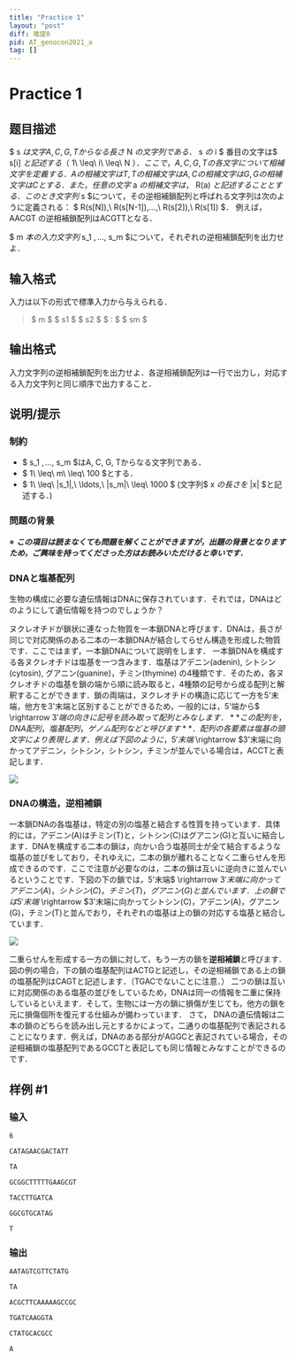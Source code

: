 ```yaml
---
title: "Practice 1"
layout: "post"
diff: 难度0
pid: AT_genocon2021_a
tag: []
---
```


# Practice 1

## 题目描述

[problemUrl]: https://atcoder.jp/contests/genocon2021/tasks/genocon2021_a

$ s $は文字A, C, G, Tからなる長さ$ N $の文字列である．$ s $の$ i $ 番目の文字は$ s[i] $と記述する（$ 1\ \leq\ i\ \leq\ N $）． ここで，A, C, G, Tの各文字について相補文字を定義する．Aの相補文字はT, Tの相補文字はA, Cの相補文字はG, Gの相補文字はCとする．また，任意の文字$ a $の相補文字は，$ R(a) $と記述することとする． このとき文字列$ s $について，その逆相補鎖配列と呼ばれる文字列は次のように定義される： $ R(s[N]),\ R(s[N-1]),...,\ R(s[2]),\ R(s[1]) $． 例えば，AACGT の逆相補鎖配列はACGTTとなる．

$ m $本の入力文字列$ s_1 $,...,$ s_m $について，それぞれの逆相補鎖配列を出力せよ．

## 输入格式

入力は以下の形式で標準入力から与えられる．

> $ m $ $ s1 $ $ s2 $ $ : $ $ sm $

## 输出格式

入力文字列の逆相補鎖配列を出力せよ．各逆相補鎖配列は一行で出力し，対応する入力文字列と同じ順序で出力すること．

## 说明/提示

### 制約

- $ s_1 $,...,$ s_m $はA, C, G, Tからなる文字列である．
- $ 1\ \leq\ m\ \leq\ 100 $とする．
- $ 1\ \leq\ |s_1|,\ \ldots,\ |s_m|\ \leq\ 1000 $ (文字列$ x $の長さを$ |x| $と記述する．)

### 問題の背景

※ ***この項目は読まなくても問題を解くことができますが，出題の背景となりますため，ご興味を持ってくださった方はお読みいただけると幸いです．***

### DNAと塩基配列

生物の構成に必要な遺伝情報はDNAに保存されています．それでは，DNAはどのようにして遺伝情報を持つのでしょうか？

ヌクレオチドが鎖状に連なった物質を一本鎖DNAと呼びます．DNAは，長さが同じで対応関係のある二本の一本鎖DNAが結合してらせん構造を形成した物質です．ここではまず，一本鎖DNAについて説明をします． 一本鎖DNAを構成する各ヌクレオチドは塩基を一つ含みます．塩基はアデニン(adenin), シトシン(cytosin), グアニン(guanine)，チミン(thymine) の4種類です．そのため，各ヌクレオチドの塩基を鎖の端から順に読み取ると，4種類の記号から成る配列と解釈することができます．鎖の両端は，ヌクレオチドの構造に応じて一方を5'末端，他方を3'末端と区別することができるため，一般的には，5'端から$ \rightarrow $3'端の向きに記号を読み取って配列とみなします． **この配列を，DNA配列，塩基配列，ゲノム配列などと呼びます**．配列の各要素は塩基の頭文字により表現します．例えば下図のように，5'末端$ \rightarrow $3'末端に向かってアデニン，シトシン，シトシン，チミンが並んでいる場合は，ACCTと表記します．

![](https://cdn.luogu.com.cn/upload/vjudge_pic/AT_genocon2021_a/7007450f39dec58fdb3be30660852e35d3646cb6.png)

### DNAの構造，逆相補鎖

一本鎖DNAの各塩基は，特定の別の塩基と結合する性質を持っています．具体的には，アデニン(A)はチミン(T)と，シトシン(C)はグアニン(G)と互いに結合します．DNAを構成する二本の鎖は，向かい合う塩基同士が全て結合するような塩基の並びをしており，それゆえに，二本の鎖が離れることなく二重らせんを形成できるのです．ここで注意が必要なのは，二本の鎖は互いに逆向きに並んでいるということです．下図の下の鎖では，5'末端$ \rightarrow $3'末端に向かってアデニン(A)，シトシン(C)，チミン(T)，グアニン(G)と並んでいます．上の鎖では5'末端$ \rightarrow $3'末端に向かってシトシン(C)，アデニン(A)，グアニン(G)，チミン(T)と並んでおり，それぞれの塩基は上の鎖の対応する塩基と結合しています．

![](https://cdn.luogu.com.cn/upload/vjudge_pic/AT_genocon2021_a/b2bed86e925a5bdc191f8827b1262f327d2368d0.png)

二重らせんを形成する一方の鎖に対して，もう一方の鎖を**逆相補鎖**と呼びます．図の例の場合，下の鎖の塩基配列はACTGと記述し，その逆相補鎖である上の鎖の塩基配列はCAGTと記述します．（TGACでないことに注意．） 二つの鎖は互いに対応関係のある塩基の並びをしているため，DNAは同一の情報を二重に保持しているといえます．そして，生物には一方の鎖に損傷が生じても，他方の鎖を元に損傷個所を復元する仕組みが備わっています． さて， DNAの遺伝情報は二本の鎖のどちらを読み出し元とするかによって，二通りの塩基配列で表記されることになります．例えば，DNAのある部分がAGGCと表記されている場合，その逆相補鎖の塩基配列であるGCCTと表記しても同じ情報とみなすことができるのです．

## 样例 #1

### 输入

```
6
CATAGAACGACTATT
TA
GCGGCTTTTTGAAGCGT
TACCTTGATCA
GGCGTGCATAG
T
```

### 输出

```
AATAGTCGTTCTATG
TA
ACGCTTCAAAAAGCCGC
TGATCAAGGTA
CTATGCACGCC
A
```

